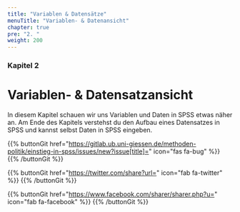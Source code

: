 ```yaml
---
title: "Variablen & Datensätze"
menuTitle: "Variablen- & Datenansicht"
chapter: true
pre: "2. "
weight: 200
---
```


### Kapitel 2

# Variablen- & Datensatzansicht

In diesem Kapitel schauen wir uns Variablen und Daten in SPSS etwas näher an. Am Ende des Kapitels verstehst du den Aufbau eines Datensatzes in SPSS und kannst selbst Daten in SPSS eingeben.

{{% buttonGit href="https://gitlab.ub.uni-giessen.de/methoden-politik/einstieg-in-spss/issues/new?issue[title]=" icon="fas fa-bug" %}} {{% /buttonGit %}} 

{{% buttonGit href="https://twitter.com/share?url=" icon="fab fa-twitter" %}} {{% /buttonGit %}}

{{% buttonGit href="https://www.facebook.com/sharer/sharer.php?u=" icon="fab fa-facebook" %}} {{% /buttonGit %}}